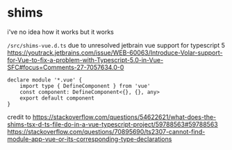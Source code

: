 # shims
i've no idea how it works but it works

```/src/shims-vue.d.ts```
due to unresolved jetbrain vue support for typescript 5
https://youtrack.jetbrains.com/issue/WEB-60063/Introduce-Volar-support-for-Vue-to-fix-a-problem-with-Typescript-5.0-in-Vue-SFC#focus=Comments-27-7057634.0-0
```
declare module '*.vue' {
    import type { DefineComponent } from 'vue'
    const component: DefineComponent<{}, {}, any>
    export default component
}
```
credit to 
https://stackoverflow.com/questions/54622621/what-does-the-shims-tsx-d-ts-file-do-in-a-vue-typescript-project/59788563#59788563
https://stackoverflow.com/questions/70895690/ts2307-cannot-find-module-app-vue-or-its-corresponding-type-declarations
